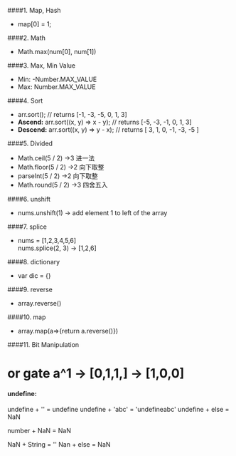 ####1. Map, Hash
* map[0] = 1;

####2. Math
* Math.max(num[0], num[1])

####3. Max, Min Value
* Min: -Number.MAX_VALUE  <br>
* Max: Number.MAX_VALUE

####4. Sort
* arr.sort(); // returns [-1, -3, -5, 0, 1, 3]   <br> 
* **Ascend:** arr.sort((x, y) => x - y); // returns [-5, -3, -1, 0, 1, 3]
* **Descend:** arr.sort((x, y) => y - x); // returns [ 3, 1, 0, -1, -3, -5 ]

####5. Divided
* Math.ceil(5 / 2)  ->3     进一法
* Math.floor(5 / 2) ->2     向下取整
* parseInt(5 / 2) ->2       向下取整
* Math.round(5 / 2) ->3     四舍五入

####6. unshift
* nums.unshift(1) -> add element 1 to left of the array

####7. splice

* nums = [1,2,3,4,5,6]  <br>
nums.splice(2, 3)  -> [1,2,6]

####8. dictionary
* var dic = {} 

####9. reverse
* array.reverse()

####10. map
* array.map(a=>{return a.reverse()})

####11. Bit Manipulation
# or gate a^1  -> [0,1,1,]  -> [1,0,0]

#### undefine:
undefine + ''    =  undefine
undefine + 'abc' = 'undefineabc'
undefine + else  =  NaN

number + NaN = NaN

NaN + String = ''
Nan + else = NaN
